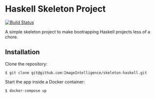 # Haskell Skeleton Project

[![Build Status](https://travis-ci.org/ImageIntelligence/skeleton-haskell.svg?branch=master)](https://travis-ci.org/ImageIntelligence/skeleton-haskell)

A simple skeleton project to make bootrapping Haskell projects less of a chore.

## Installation

Clone the repository:

```
$ git clone git@github.com:ImageIntelligence/skeleton-haskell.git
```

Start the app inside a Docker container:

```
$ docker-compose up
```